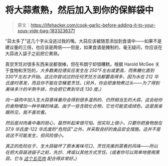 # 将大蒜煮熟，然后加入到你的保鲜袋中

> 原文：<https://lifehacker.com/cook-garlic-before-adding-it-to-your-sous-vide-bag-1833236371>

“蒜太多了”这几个字从没逃过我的嘴。大蒜应该被随意添加到食谱中——如果不是建议量的三倍，也应该是两倍——但是，如果食谱是腌制的，毫无疑问，你应该在大蒜进入袋子之前把它煮熟。



真空烹饪对很多东西来说都很棒，但在布朗宁却很糟糕。根据 Harold McGee 关于食物和烹饪的[](https://www.amazon.com/Food-Cooking-Science-Lore-Kitchen/dp/0684800012?asc_campaign=InlineText&asc_refurl=https://lifehacker.com/cook-garlic-before-adding-it-to-your-sous-vide-bag-1833236371&asc_source=&tag=kinjalifehackerlink-20)*，大多数美拉德反应发生在 250℉左右或更高，而焦糖化直到 330℉左右才开始。这比你尝试过的任何烹饪方法都要高得多，因为水在 212 华氏度时蒸发，而且你不能在空桶里烹饪。(另外，你会把食物煮过头——为了得到美味多汁的半熟牛排，你会把它煮到华氏 130 度。)*

*向一袋肉中加入生大蒜意味着你会得到很多温热的、仍然相当生的大蒜，这会给你的食物增加一种辛辣的味道。由于一些含硫化合物，它也可能变成绿色，这是我亲眼所见，我不喜欢看。*

*然后是对肉毒中毒的担心，虽然听起来很可怕，但实际上很小，只要你把食物放在 37.9 华氏度-122 华氏度的“危险区”之外，并采取良好的食品安全措施。这并不是说这不可能发生，但风险很小。*

*真正的危险在于，生大蒜破坏了原本美味可口、烹饪完美的菜肴的风味——所以在把大蒜装进袋子之前，先炒、烤或以其他方式烹饪。(或者你可以简单地使用黑蒜，它与 [这个五花肉](https://lifehacker.com/you-should-brulee-your-pork-belly-1833079149) 配合得非常好。)*